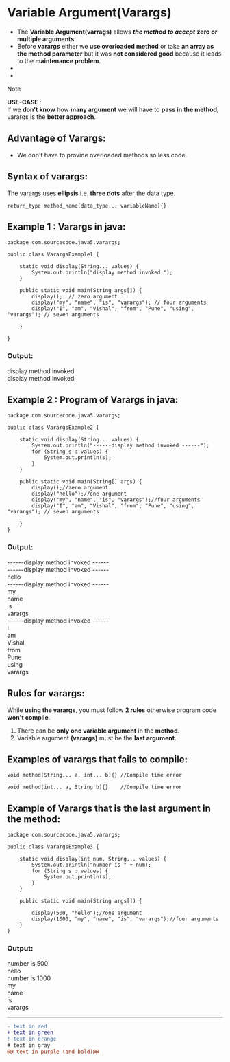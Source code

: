 # Variable Argument(Varargs)

* The **Variable Argument(varrags)** allows **_the method to accept_** **zero or multiple arguments**.
* Before **varargs** either we **use overloaded method** or take **an array as the method parameter** 
but it was **not considered good** because it leads to the **maintenance problem**. 
*
* 
>[!Note]
>**USE-CASE** :<br> 
>If we **don't know** how **many argument** we will have to **pass in the method**, varargs is the **better approach**.

##  Advantage of Varargs:
* We don't have to provide overloaded methods so less code.

## Syntax of varargs:
The varargs uses **ellipsis** i.e. **three dots** after the data type. 
        
    return_type method_name(data_type... variableName){}


## Example 1 : Varargs in java:

    package com.sourcecode.java5.varargs;
    
    public class VarargsExample1 {
    
        static void display(String... values) {
            System.out.println("display method invoked ");
        }
    
        public static void main(String args[]) {
            display();  // zero argument
            display("my", "name", "is", "varargs"); // four arguments
            display("I", "am", "Vishal", "from", "Pune", "using", "varargs"); // seven arguments
    
        }
    
    }


### Output:
display method invoked<br>
display method invoked<br>

## Example 2 : Program of Varargs in java:
    package com.sourcecode.java5.varargs;
    
    public class VarargsExample2 {
    
        static void display(String... values) {
            System.out.println("------display method invoked ------");
            for (String s : values) {
                System.out.println(s);
            }
        }
    
        public static void main(String[] args) {
            display();//zero argument
            display("hello");//one argument
            display("my", "name", "is", "varargs");//four arguments
            display("I", "am", "Vishal", "from", "Pune", "using", "varargs"); // seven arguments
    
        }
    }

### **Output:**
------display method invoked ------<br>
------display method invoked ------<br>
hello<br>
------display method invoked ------<br>
my<br>
name<br>
is<br>
varargs<br>
------display method invoked ------<br>
I<br>
am<br>
Vishal<br>
from<br>
Pune<br>
using<br>
varargs<br>

## Rules for varargs:
While **using the varargs**, you must follow **2 rules** otherwise program code **won't compile**. 

1. There can be **only one variable argument** in the **method**.
2. Variable argument **(varargs)** must be the **last argument**.


## Examples of varargs that fails to compile:

    void method(String... a, int... b){} //Compile time error
    
    void method(int... a, String b){}    //Compile time error

## Example of Varargs that is the last argument in the method:

    package com.sourcecode.java5.varargs;
    
    public class VarargsExample3 {
    
        static void display(int num, String... values) {
            System.out.println("number is " + num);
            for (String s : values) {
                System.out.println(s);
            }
        }
    
        public static void main(String args[]) {
    
            display(500, "hello");//one argument
            display(1000, "my", "name", "is", "varargs");//four arguments
        }
    }

### Output:
number is 500<br>
hello<br>
number is 1000<br>
my<br>
name<br>
is<br>
varargs<br>


---
```diff
- text in red
+ text in green
! text in orange
# text in gray
@@ text in purple (and bold)@@
```
